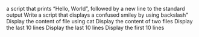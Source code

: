 a script that prints “Hello, World”, followed by a new line to the standard output
Write a script that displays a confused smiley by using  backslash" 
Display the content of file using cat
Display the content of two files
Display the last 10 lines
Display the last 10 lines
Display the first 10 lines
